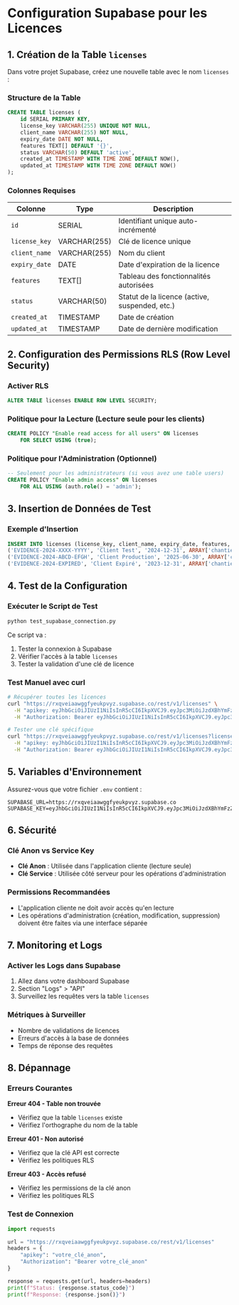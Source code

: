 # Configuration Supabase pour les Licences

## 1. Création de la Table `licenses`

Dans votre projet Supabase, créez une nouvelle table avec le nom `licenses` :

### Structure de la Table

```sql
CREATE TABLE licenses (
    id SERIAL PRIMARY KEY,
    license_key VARCHAR(255) UNIQUE NOT NULL,
    client_name VARCHAR(255) NOT NULL,
    expiry_date DATE NOT NULL,
    features TEXT[] DEFAULT '{}',
    status VARCHAR(50) DEFAULT 'active',
    created_at TIMESTAMP WITH TIME ZONE DEFAULT NOW(),
    updated_at TIMESTAMP WITH TIME ZONE DEFAULT NOW()
);
```

### Colonnes Requises

| Colonne | Type | Description |
|---------|------|-------------|
| `id` | SERIAL | Identifiant unique auto-incrémenté |
| `license_key` | VARCHAR(255) | Clé de licence unique |
| `client_name` | VARCHAR(255) | Nom du client |
| `expiry_date` | DATE | Date d'expiration de la licence |
| `features` | TEXT[] | Tableau des fonctionnalités autorisées |
| `status` | VARCHAR(50) | Statut de la licence (active, suspended, etc.) |
| `created_at` | TIMESTAMP | Date de création |
| `updated_at` | TIMESTAMP | Date de dernière modification |

## 2. Configuration des Permissions RLS (Row Level Security)

### Activer RLS
```sql
ALTER TABLE licenses ENABLE ROW LEVEL SECURITY;
```

### Politique pour la Lecture (Lecture seule pour les clients)
```sql
CREATE POLICY "Enable read access for all users" ON licenses
    FOR SELECT USING (true);
```

### Politique pour l'Administration (Optionnel)
```sql
-- Seulement pour les administrateurs (si vous avez une table users)
CREATE POLICY "Enable admin access" ON licenses
    FOR ALL USING (auth.role() = 'admin');
```

## 3. Insertion de Données de Test

### Exemple d'Insertion
```sql
INSERT INTO licenses (license_key, client_name, expiry_date, features, status) VALUES
('EVIDENCE-2024-XXXX-YYYY', 'Client Test', '2024-12-31', ARRAY['chantier', 'devis', 'heures'], 'active'),
('EVIDENCE-2024-ABCD-EFGH', 'Client Production', '2025-06-30', ARRAY['chantier', 'devis', 'heures', 'sync'], 'active'),
('EVIDENCE-2024-EXPIRED', 'Client Expiré', '2023-12-31', ARRAY['chantier'], 'expired');
```

## 4. Test de la Configuration

### Exécuter le Script de Test
```bash
python test_supabase_connection.py
```

Ce script va :
1. Tester la connexion à Supabase
2. Vérifier l'accès à la table `licenses`
3. Tester la validation d'une clé de licence

### Test Manuel avec curl
```bash
# Récupérer toutes les licences
curl "https://rxqveiaawggfyeukpvyz.supabase.co/rest/v1/licenses" \
  -H "apikey: eyJhbGciOiJIUzI1NiIsInR5cCI6IkpXVCJ9.eyJpc3MiOiJzdXBhYmFzZSIsInJlZiI6InJ4cXZlaWFhd2dnZnlldWtwdnl6Iiwicm9sZSI6ImFub24iLCJpYXQiOjE3NTA2NjQzMjAsImV4cCI6MjA2NjI0MDMyMH0.vYrxDe41M_a8XDcbHwmaiVfy8rKMsyNroiHvNHq5FAM" \
  -H "Authorization: Bearer eyJhbGciOiJIUzI1NiIsInR5cCI6IkpXVCJ9.eyJpc3MiOiJzdXBhYmFzZSIsInJlZiI6InJ4cXZlaWFhd2dnZnlldWtwdnl6Iiwicm9sZSI6ImFub24iLCJpYXQiOjE3NTA2NjQzMjAsImV4cCI6MjA2NjI0MDMyMH0.vYrxDe41M_a8XDcbHwmaiVfy8rKMsyNroiHvNHq5FAM"

# Tester une clé spécifique
curl "https://rxqveiaawggfyeukpvyz.supabase.co/rest/v1/licenses?license_key=eq.EVIDENCE-2024-XXXX-YYYY" \
  -H "apikey: eyJhbGciOiJIUzI1NiIsInR5cCI6IkpXVCJ9.eyJpc3MiOiJzdXBhYmFzZSIsInJlZiI6InJ4cXZlaWFhd2dnZnlldWtwdnl6Iiwicm9sZSI6ImFub24iLCJpYXQiOjE3NTA2NjQzMjAsImV4cCI6MjA2NjI0MDMyMH0.vYrxDe41M_a8XDcbHwmaiVfy8rKMsyNroiHvNHq5FAM" \
  -H "Authorization: Bearer eyJhbGciOiJIUzI1NiIsInR5cCI6IkpXVCJ9.eyJpc3MiOiJzdXBhYmFzZSIsInJlZiI6InJ4cXZlaWFhd2dnZnlldWtwdnl6Iiwicm9sZSI6ImFub24iLCJpYXQiOjE3NTA2NjQzMjAsImV4cCI6MjA2NjI0MDMyMH0.vYrxDe41M_a8XDcbHwmaiVfy8rKMsyNroiHvNHq5FAM"
```

## 5. Variables d'Environnement

Assurez-vous que votre fichier `.env` contient :

```env
SUPABASE_URL=https://rxqveiaawggfyeukpvyz.supabase.co
SUPABASE_KEY=eyJhbGciOiJIUzI1NiIsInR5cCI6IkpXVCJ9.eyJpc3MiOiJzdXBhYmFzZSIsInJlZiI6InJ4cXZlaWFhd2dnZnlldWtwdnl6Iiwicm9sZSI6ImFub24iLCJpYXQiOjE3NTA2NjQzMjAsImV4cCI6MjA2NjI0MDMyMH0.vYrxDe41M_a8XDcbHwmaiVfy8rKMsyNroiHvNHq5FAM
```

## 6. Sécurité

### Clé Anon vs Service Key
- **Clé Anon** : Utilisée dans l'application cliente (lecture seule)
- **Clé Service** : Utilisée côté serveur pour les opérations d'administration

### Permissions Recommandées
- L'application cliente ne doit avoir accès qu'en lecture
- Les opérations d'administration (création, modification, suppression) doivent être faites via une interface séparée

## 7. Monitoring et Logs

### Activer les Logs dans Supabase
1. Allez dans votre dashboard Supabase
2. Section "Logs" > "API"
3. Surveillez les requêtes vers la table `licenses`

### Métriques à Surveiller
- Nombre de validations de licences
- Erreurs d'accès à la base de données
- Temps de réponse des requêtes

## 8. Dépannage

### Erreurs Courantes

**Erreur 404 - Table non trouvée**
- Vérifiez que la table `licenses` existe
- Vérifiez l'orthographe du nom de la table

**Erreur 401 - Non autorisé**
- Vérifiez que la clé API est correcte
- Vérifiez les politiques RLS

**Erreur 403 - Accès refusé**
- Vérifiez les permissions de la clé anon
- Vérifiez les politiques RLS

### Test de Connexion
```python
import requests

url = "https://rxqveiaawggfyeukpvyz.supabase.co/rest/v1/licenses"
headers = {
    "apikey": "votre_clé_anon",
    "Authorization": "Bearer votre_clé_anon"
}

response = requests.get(url, headers=headers)
print(f"Status: {response.status_code}")
print(f"Response: {response.json()}")
``` 
